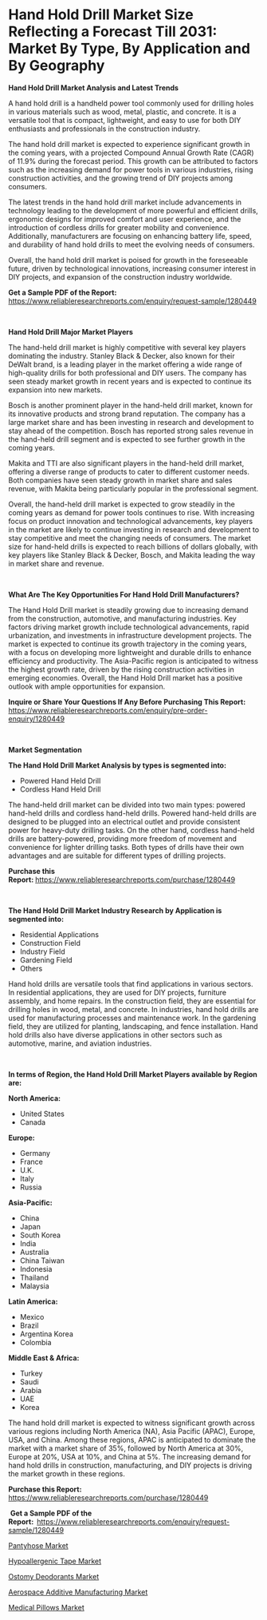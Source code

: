 <p><h1>Hand Hold Drill Market Size Reflecting a Forecast Till 2031: Market By Type, By Application and By Geography</h1></p><p><strong>Hand Hold Drill Market Analysis and Latest Trends</strong></p>
<p><p>A hand hold drill is a handheld power tool commonly used for drilling holes in various materials such as wood, metal, plastic, and concrete. It is a versatile tool that is compact, lightweight, and easy to use for both DIY enthusiasts and professionals in the construction industry.</p><p>The hand hold drill market is expected to experience significant growth in the coming years, with a projected Compound Annual Growth Rate (CAGR) of 11.9% during the forecast period. This growth can be attributed to factors such as the increasing demand for power tools in various industries, rising construction activities, and the growing trend of DIY projects among consumers.</p><p>The latest trends in the hand hold drill market include advancements in technology leading to the development of more powerful and efficient drills, ergonomic designs for improved comfort and user experience, and the introduction of cordless drills for greater mobility and convenience. Additionally, manufacturers are focusing on enhancing battery life, speed, and durability of hand hold drills to meet the evolving needs of consumers.</p><p>Overall, the hand hold drill market is poised for growth in the foreseeable future, driven by technological innovations, increasing consumer interest in DIY projects, and expansion of the construction industry worldwide.</p></p>
<p><strong>Get a Sample PDF of the Report:&nbsp;</strong> <a href="https://www.reliableresearchreports.com/enquiry/request-sample/1280449">https://www.reliableresearchreports.com/enquiry/request-sample/1280449</a></p>
<p>&nbsp;</p>
<p><strong>Hand Hold Drill Major Market Players</strong></p>
<p><p>The hand-held drill market is highly competitive with several key players dominating the industry. Stanley Black & Decker, also known for their DeWalt brand, is a leading player in the market offering a wide range of high-quality drills for both professional and DIY users. The company has seen steady market growth in recent years and is expected to continue its expansion into new markets.</p><p>Bosch is another prominent player in the hand-held drill market, known for its innovative products and strong brand reputation. The company has a large market share and has been investing in research and development to stay ahead of the competition. Bosch has reported strong sales revenue in the hand-held drill segment and is expected to see further growth in the coming years.</p><p>Makita and TTI are also significant players in the hand-held drill market, offering a diverse range of products to cater to different customer needs. Both companies have seen steady growth in market share and sales revenue, with Makita being particularly popular in the professional segment.</p><p>Overall, the hand-held drill market is expected to grow steadily in the coming years as demand for power tools continues to rise. With increasing focus on product innovation and technological advancements, key players in the market are likely to continue investing in research and development to stay competitive and meet the changing needs of consumers. The market size for hand-held drills is expected to reach billions of dollars globally, with key players like Stanley Black & Decker, Bosch, and Makita leading the way in market share and revenue.</p></p>
<p>&nbsp;</p>
<p><strong>What Are The Key Opportunities For Hand Hold Drill Manufacturers?</strong></p>
<p><p>The Hand Hold Drill market is steadily growing due to increasing demand from the construction, automotive, and manufacturing industries. Key factors driving market growth include technological advancements, rapid urbanization, and investments in infrastructure development projects. The market is expected to continue its growth trajectory in the coming years, with a focus on developing more lightweight and durable drills to enhance efficiency and productivity. The Asia-Pacific region is anticipated to witness the highest growth rate, driven by the rising construction activities in emerging economies. Overall, the Hand Hold Drill market has a positive outlook with ample opportunities for expansion.</p></p>
<p><strong>Inquire or Share Your Questions If Any Before Purchasing This Report:</strong> <a href="https://www.reliableresearchreports.com/enquiry/pre-order-enquiry/1280449">https://www.reliableresearchreports.com/enquiry/pre-order-enquiry/1280449</a></p>
<p>&nbsp;</p>
<p><strong>Market Segmentation</strong></p>
<p><strong>The Hand Hold Drill Market Analysis by types is segmented into:</strong></p>
<p><ul><li>Powered Hand Held Drill</li><li>Cordless Hand Held Drill</li></ul></p>
<p><p>The hand-held drill market can be divided into two main types: powered hand-held drills and cordless hand-held drills. Powered hand-held drills are designed to be plugged into an electrical outlet and provide consistent power for heavy-duty drilling tasks. On the other hand, cordless hand-held drills are battery-powered, providing more freedom of movement and convenience for lighter drilling tasks. Both types of drills have their own advantages and are suitable for different types of drilling projects.</p></p>
<p><strong>Purchase this Report:&nbsp;</strong><a href="https://www.reliableresearchreports.com/purchase/1280449">https://www.reliableresearchreports.com/purchase/1280449</a></p>
<p>&nbsp;</p>
<p><strong>The Hand Hold Drill Market Industry Research by Application is segmented into:</strong></p>
<p><ul><li>Residential Applications</li><li>Construction Field</li><li>Industry Field</li><li>Gardening Field</li><li>Others</li></ul></p>
<p><p>Hand hold drills are versatile tools that find applications in various sectors. In residential applications, they are used for DIY projects, furniture assembly, and home repairs. In the construction field, they are essential for drilling holes in wood, metal, and concrete. In industries, hand hold drills are used for manufacturing processes and maintenance work. In the gardening field, they are utilized for planting, landscaping, and fence installation. Hand hold drills also have diverse applications in other sectors such as automotive, marine, and aviation industries.</p></p>
<p>&nbsp;</p>
<p><strong>In terms of Region, the Hand Hold Drill Market Players available by Region are:</strong></p>
<p>
    <p> <strong> North America: </strong>
        <ul>
            <li>United States</li>
            <li>Canada</li>
        </ul>
        </p> 
    <p> <strong> Europe: </strong>
        <ul>
            <li>Germany</li>
            <li>France</li>
            <li>U.K.</li>
            <li>Italy</li>
            <li>Russia</li>
        </ul>
        </p> 
    <p> <strong> Asia-Pacific: </strong>
        <ul>
            <li>China</li>
            <li>Japan</li>
            <li>South Korea</li>
            <li>India</li>
            <li>Australia</li>
            <li>China Taiwan</li>
            <li>Indonesia</li>
            <li>Thailand</li>
            <li>Malaysia</li>
        </ul>
        </p> 
    <p> <strong> Latin America: </strong>
        <ul>
            <li>Mexico</li>
            <li>Brazil</li>
            <li>Argentina Korea</li>
            <li>Colombia</li>
        </ul>
        </p> 
    <p> <strong> Middle East & Africa: </strong>
        <ul>
            <li>Turkey</li>
            <li>Saudi</li>
            <li>Arabia</li>
            <li>UAE</li>
            <li>Korea</li>
        </ul>
    </p>
    </p>
<p><p>The hand hold drill market is expected to witness significant growth across various regions including North America (NA), Asia Pacific (APAC), Europe, USA, and China. Among these regions, APAC is anticipated to dominate the market with a market share of 35%, followed by North America at 30%, Europe at 20%, USA at 10%, and China at 5%. The increasing demand for hand hold drills in construction, manufacturing, and DIY projects is driving the market growth in these regions.</p></p>
<p><strong>Purchase this Report: </strong><a href="https://www.reliableresearchreports.com/purchase/1280449">https://www.reliableresearchreports.com/purchase/1280449</a></p>
<p>&nbsp;<strong>Get a Sample PDF of the Report:&nbsp;&nbsp;</strong><a href="https://www.reliableresearchreports.com/enquiry/request-sample/1280449">https://www.reliableresearchreports.com/enquiry/request-sample/1280449</a></p>
<p><strong></strong></p>
<p><p><a href="https://medium.com/@ruthmorales25/pantyhose-market-exploring-market-share-market-trends-and-future-growth-e0f9a85418b0">Pantyhose Market</a></p><p><a href="https://medium.com/@anamariaagolli86/hypoallergenic-tape-market-competitive-analysis-market-trends-and-forecast-to-2031-4d3b6ed4a775">Hypoallergenic Tape Market</a></p><p><a href="https://medium.com/@anamariaagolli86/ostomy-deodorants-market-furnishes-information-on-market-share-market-trends-and-market-growth-4da375b66cb1">Ostomy Deodorants Market</a></p><p><a href="https://medium.com/@deniseharvey70/aerospace-additive-manufacturing-market-analysis-its-cagr-market-segmentation-and-global-industry-8cb9066e9bb4">Aerospace Additive Manufacturing Market</a></p><p><a href="https://medium.com/@ruthmorales25/medical-pillows-market-report-reveals-the-latest-trends-and-growth-opportunities-of-this-market-efb85ad539db">Medical Pillows Market</a></p></p>